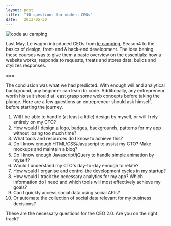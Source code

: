 ```yaml
---
layout: post
title:  "10 questions for modern CEOs"
date:   2013-05-30
---
```


![code au camping](/assets/blog/code_camping.jpg)

Last May, Le wagon introduced CEOs from <a href="http://www.lecamping.org/">le camping</a>, Season4 to the basics of design, front-end & back-end development. The idea behing these courses was to give them a basic overview on the essentials: how a website works, responds to requests, treats and stores data, builds and stylizes responses.

===

The conclusion was what we had predicted. With enough will and analytical background, any beginner can learn to code. Additionally, any entrepreneur worth his salt should at least grasp some web concepts before taking the plunge. Here are a few questions an entrepreneur should ask himself, before starting the journey.


1. Will I be able to handle (at least a little) design by myself, or will I rely entirely on my CTO?
2. How would I design a logo, badges, backgrounds, patterns for my app without losing too much time?
3. What tools and resources do I know to achieve this?
4. Do I know enough HTML/CSS/Javascript to assist my CTO? Make mockups and maintain a blog?
5. Do I know enough Javascript/jQuery to handle simple animation by myself?
6. Would I understand my CTO's day-to-day enough to relate?
7. How would I organise and control the development cycles in my startup?
8. How would I track the necessary analytics for my app? Which information do I need and which tools will most effectively achieve my goals?
9. Can I quickly access social data using social APIs?
10. Or automate the collection of social data relevant for my business decisions?

These are the necessary questions for the CEO 2.0. Are you on the right track?

